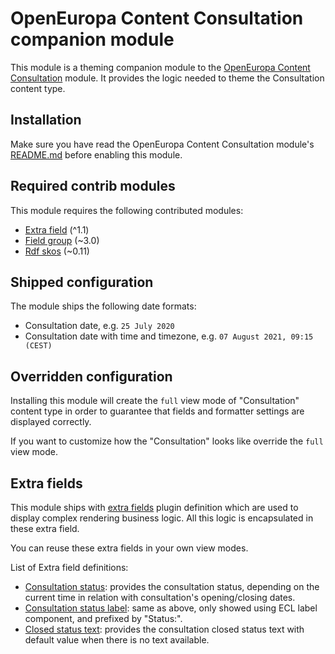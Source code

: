 
# OpenEuropa Content Consultation companion module

This module is a theming companion module to the [OpenEuropa Content Consultation](https://github.com/openeuropa/oe_content/tree/master/modules/oe_content_consultation) module.
It provides the logic needed to theme the Consultation content type.

## Installation

Make sure you have read the OpenEuropa Content Consultation module's [README.md](https://github.com/openeuropa/oe_content/blob/master/modules/oe_content_consultation/README.md)
before enabling this module.

## Required contrib modules

This module requires the following contributed modules:

* [Extra field](https://www.drupal.org/project/extra_field) (^1.1)
* [Field group](https://www.drupal.org/project/field_group) (~3.0)
* [Rdf skos](https://github.com/openeuropa/rdf_skos) (~0.11)

## Shipped configuration

The module ships the following date formats:

* Consultation date, e.g. `25 July 2020`
* Consultation date with time and timezone, e.g. `07 August 2021, 09:15 (CEST)`

## Overridden configuration

Installing this module will create the `full` view mode of "Consultation" content type in order to guarantee that fields
and formatter settings are displayed correctly.

If you want to customize how the "Consultation" looks like override the `full` view mode.

## Extra fields

This module ships with [extra fields](https://www.drupal.org/project/extra_field) plugin definition which are
used to display complex rendering business logic. All this logic is encapsulated in these extra field.

You can reuse these extra fields in your own view modes.

List of Extra field definitions:

* [Consultation status](modules/oe_theme_content_consultation/src/Plugin/ExtraField/Display/ConsultationStatusExtraField.php):
  provides the consultation status, depending on the current time in relation with consultation's opening/closing dates.
* [Consultation status label](modules/oe_theme_content_consultation/src/Plugin/ExtraField/Display/ConsultationLabelStatusExtraField.php):
  same as above, only showed using ECL label component, and prefixed by "Status:".
* [Closed status text](modules/oe_theme_content_consultation/src/Plugin/ExtraField/Display/ConsultationClosedTextExtraField.php):
  provides the consultation closed status text with default value when there is no text available.

